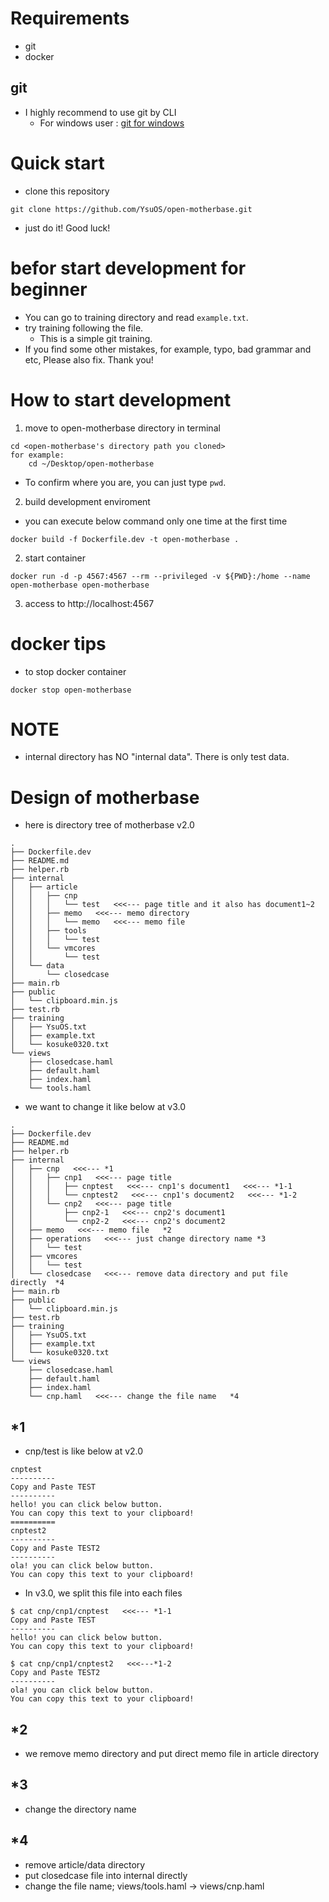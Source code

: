 # Requirements
- git
- docker

## git
- I highly recommend to use git by CLI
  - For windows user : [git for windows](https://gitforwindows.org/)

# Quick start
- clone this repository
```
git clone https://github.com/YsuOS/open-motherbase.git
```
- just do it! Good luck!

# befor start development for beginner
- You can go to training directory and read `example.txt`.
- try training following the file.
  - This is a simple git training.
- If you find some other mistakes, for example, typo, bad grammar and etc, Please also fix. Thank you! 

# How to start development
1. move to open-motherbase directory in terminal
```
cd <open-motherbase's directory path you cloned>
for example:
    cd ~/Desktop/open-motherbase
```
- To confirm where you are, you can just type `pwd`.

2. build development enviroment
  - you can execute below command only one time at the first time
```
docker build -f Dockerfile.dev -t open-motherbase .
```
2. start container
```
docker run -d -p 4567:4567 --rm --privileged -v ${PWD}:/home --name open-motherbase open-motherbase
```
3. access to http://localhost:4567

# docker tips
- to stop docker container
```
docker stop open-motherbase
```

# NOTE
- internal directory has NO "internal data". There is only test data.

# Design of motherbase
- here is directory tree of motherbase v2.0
```
.
├── Dockerfile.dev
├── README.md
├── helper.rb
├── internal
│   ├── article
│   │   ├── cnp
│   │   │   └── test   <<<--- page title and it also has document1~2
│   │   ├── memo   <<<--- memo directory
│   │   │   └── memo   <<<--- memo file
│   │   ├── tools
│   │   │   └── test
│   │   └── vmcores
│   │       └── test
│   └── data
│       └── closedcase
├── main.rb
├── public
│   └── clipboard.min.js
├── test.rb
├── training
│   ├── YsuOS.txt
│   ├── example.txt
│   └── kosuke0320.txt
└── views
    ├── closedcase.haml
    ├── default.haml
    ├── index.haml
    └── tools.haml
```

- we want to change it like below at v3.0
```
.
├── Dockerfile.dev
├── README.md
├── helper.rb
├── internal
│   ├── cnp   <<<--- *1
│   │   ├── cnp1   <<<--- page title
│   │   │   ├── cnptest   <<<--- cnp1's document1   <<<--- *1-1
│   │   │   └── cnptest2   <<<--- cnp1's document2   <<<--- *1-2
│   │   └── cnp2   <<<--- page title
│   │       ├── cnp2-1   <<<--- cnp2's document1
│   │       └── cnp2-2   <<<--- cnp2's document2
│   ├── memo   <<<--- memo file   *2
│   ├── operations   <<<--- just change directory name *3
│   │   └── test
│   ├── vmcores
│   │   └── test
│   └── closedcase   <<<--- remove data directory and put file directly  *4
├── main.rb
├── public
│   └── clipboard.min.js
├── test.rb
├── training
│   ├── YsuOS.txt
│   ├── example.txt
│   └── kosuke0320.txt
└── views
    ├── closedcase.haml
    ├── default.haml
    ├── index.haml
    └── cnp.haml   <<<--- change the file name   *4
```

## *1
- cnp/test is like below at v2.0
```
cnptest
----------
Copy and Paste TEST
----------
hello! you can click below button.
You can copy this text to your clipboard!
==========
cnptest2
----------
Copy and Paste TEST2
----------
ola! you can click below button.
You can copy this text to your clipboard!
```

- In v3.0, we split this file into each files
```
$ cat cnp/cnp1/cnptest   <<<--- *1-1
Copy and Paste TEST
----------
hello! you can click below button.
You can copy this text to your clipboard!

$ cat cnp/cnp1/cnptest2   <<<---*1-2
Copy and Paste TEST2
----------
ola! you can click below button.
You can copy this text to your clipboard!
```

## *2
- we remove memo directory and put direct memo file in article directory 

## *3 
- change the directory name

## *4
- remove article/data directory
- put closedcase file into internal directly
- change the file name; views/tools.haml -> views/cnp.haml
